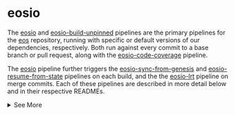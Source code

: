 # eosio
The [eosio](https://buildkite.com/EOSIO/eosio) and [eosio-build-unpinned](https://buildkite.com/EOSIO/eosio-build-unpinned) pipelines are the primary pipelines for the [eos](https://github.com/EOSIO/eos) repository, running with specific or default versions of our dependencies, respectively. Both run against every commit to a base branch or pull request, along with the [eosio-code-coverage](https://buildkite.com/EOSIO/eosio-code-coverage) pipeline.

The [eosio](https://buildkite.com/EOSIO/eosio) pipeline further triggers the [eosio-sync-from-genesis](https://buildkite.com/EOSIO/eosio-sync-from-genesis) and [eosio-resume-from-state](https://buildkite.com/EOSIO/eosio-resume-from-state) pipelines on each build, and the the [eosio-lrt](https://buildkite.com/EOSIO/eosio-lrt) pipeline on merge commits. Each of these pipelines are described in more detail below and in their respective READMEs.

<details>
<summary>See More</summary>

## Index
1. [Configuration](README.md#configuration)
   1. [Variables](README.md#variables)
   1. [Examples](README.md#examples)
1. [Pipelines](README.md#pipelines)
1. [See Also](README.md#see-also)

## Configuration
Most EOSIO pipelines are run any time you push a commit or tag to an open pull request in [eos](https://github.com/EOSIO/eos), any time you merge a pull request, and nightly. The [eosio-lrt](https://buildkite.com/EOSIO/eosio-lrt) pipeline only runs when you merge a pull request because it takes so long. Long-running tests are also run in the [eosio](https://buildkite.com/EOSIO/eosio) nightly builds, which have `RUN_ALL_TESTS='true'` set.

### Variables
Most pipelines in the organization have several environment variables that can be used to configure how the pipeline runs. These environment variables can be specified when manually triggering a build via the Buildkite UI.

Configure which platforms are run:
```bash
SKIP_LINUX='true|false'              # skip all steps on Linux distros
SKIP_MAC='true|false'                # skip all steps on Mac hardware
```
These will override more specific operating system declarations, and primarily exist to disable one of our two buildfleets should one be sick or the finite macOS agents are congested.

Configure which operating systems are built, tested, and packaged:
```bash
RUN_ALL_TESTS='true'                 # run all tests in the current build (including LRTs, overridden by SKIP* variables)
SKIP_AMAZON_LINUX_2='true|false'     # skip all steps for Amazon Linux 2
SKIP_CENTOS_7_7='true|false'         # skip all steps for Centos 7.7
SKIP_CENTOS_8='true|false'           # skip all steps for Centos 8
SKIP_MACOS_10_14='true|false'        # skip all steps for MacOS 10.14
SKIP_MACOS_10_15='true|false'        # skip all steps for MacOS 10.15
SKIP_MACOS_11='true|false'           # skip all steps for MacOS 11
SKIP_UBUNTU_16_04='true|false'       # skip all steps for Ubuntu 16.04
SKIP_UBUNTU_18_04='true|false'       # skip all steps for Ubuntu 18.04
SKIP_UBUNTU_20_04='true|false'       # skip all steps for Ubuntu 20.04
```

Configure which steps are executed for each operating system:
```bash
SKIP_BUILD='true|false'              # skip all build steps
SKIP_UNIT_TESTS='true|false'         # skip all unit tests
SKIP_WASM_SPEC_TESTS='true|false'    # skip all wasm spec tests
SKIP_SERIAL_TESTS='true|false'       # skip all integration tests
SKIP_LONG_RUNNING_TESTS='true|false' # skip all long running tests
SKIP_MULTIVERSION_TEST='true|false'  # skip all multiversion tests
SKIP_SYNC_TESTS='true|false'         # skip all sync tests
SKIP_PACKAGE_BUILDER='true|false'    # skip all packaging steps
```

Configure how the steps are executed:
```bash
PINNED='true|false'                  # use specific versions of dependencies instead of whatever version is provided by default on a given platform
TIMEOUT='##'                         # set timeout in minutes for all steps
```

### Examples
Build and test on Linux only:
```bash
SKIP_MAC='true'
```

Build and test on MacOS only:
```bash
SKIP_LINUX='true'
```

Skip all tests:
```bash
SKIP_UNIT_TESTS='true'
SKIP_WASM_SPEC_TESTS='true'
SKIP_SERIAL_TESTS='true'
SKIP_LONG_RUNNING_TESTS='true'
SKIP_MULTIVERSION_TEST='true'
SKIP_SYNC_TESTS='true'
```

## Pipelines
There are several eosio pipelines that exist and are triggered by pull requests, pipelines, or schedules:

Pipeline | Details
---|---
[eosio](https://buildkite.com/EOSIO/eosio) | [eos](https://github.com/EOSIO/eos) build, tests, and packaging with pinned dependencies; runs on every pull request and base branch commit, and nightly
[eosio-base-images](https://buildkite.com/EOSIO/eosio-base-images) | pack EOSIO dependencies into docker and Anka base-images nightly
[eosio-big-sur-beta](https://buildkite.com/EOSIO/eosio-big-sur-beta) | build and test [eos](https://github.com/EOSIO/eos) on macOS 11 "Big Sur" weekly
[eosio-build-scripts](https://buildkite.com/EOSIO/eosio-build-scripts) | run [eos](https://github.com/EOSIO/eos) build scripts nightly on empty operating systems
[eosio-build-unpinned](https://buildkite.com/EOSIO/eosio-build-unpinned) | [eos](https://github.com/EOSIO/eos) build and tests with platform-provided dependencies; runs on every pull request and base branch commit, and nightly
[eosio-code-coverage](https://buildkite.com/EOSIO/eosio-code-coverage) | assess [eos](https://github.com/EOSIO/eos) unit test coverage; runs on every pull request and base branch commit
[eosio-debug-build](https://buildkite.com/EOSIO/eosio-debug-build) | perform a debug build for [eos](https://github.com/EOSIO/eos) on every pull request and base branch commit
[eosio-lrt](https://buildkite.com/EOSIO/eosio-lrt) | runs tests that need more time on merge commits
[eosio-resume-from-state](https://buildkite.com/EOSIO/eosio-resume-from-state) | loads the current version of `nodeos` from state files generated by specific previous versions of `nodeos` in each [eosio](https://buildkite.com/EOSIO/eosio) build ([Documentation](https://github.com/EOSIO/auto-eks-sync-nodes/blob/master/pipelines/eosio-resume-from-state/README.md))
[eosio-sync-from-genesis](https://buildkite.com/EOSIO/eosio-sync-from-genesis) | sync the current version of `nodeos` past genesis from peers on common public chains as a smoke test, for each [eosio](https://buildkite.com/EOSIO/eosio) build
[eosio-test-stability](https://buildkite.com/EOSIO/eosio-test-stability) | prove or disprove test stability by running a test thousands of times

## See Also
- Buildkite
  - [DevDocs](https://github.com/EOSIO/devdocs/wiki/Buildkite)
  - [eosio-resume-from-state Documentation](https://github.com/EOSIO/auto-eks-sync-nodes/blob/master/pipelines/eosio-resume-from-state/README.md)
  - [Run Your First Build](https://buildkite.com/docs/tutorials/getting-started#run-your-first-build)
  - [Stability Testing](https://github.com/EOSIO/eos/blob/HEAD/.cicd/eosio-test-stability.md)
- [#help-automation](https://blockone.slack.com/archives/CMTAZ9L4D) Slack Channel

</details>
